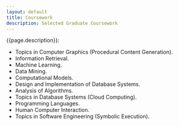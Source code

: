 ```yaml
---
layout: default
title: Coursework
description: Selected Graduate Coursework
---
```


{{page.description}}:

- Topics in Computer Graphics (Procedural Content Generation).
- Information Retrieval.
- Machine Learning.
- Data Mining.
- Computational Models.
- Design and Implementation of Database Systems.
- Analysis of Algorithms.
- Topics in Database Systems (Cloud Computing).
- Programming Languages.
- Human Computer Interaction.
- Topics in Software Engineering (Symbolic Execution).